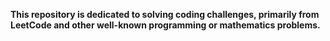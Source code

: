 **This repository is dedicated to solving coding challenges, primarily from LeetCode and other well-known programming or mathematics problems.**
